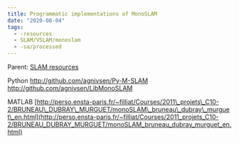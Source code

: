 ```yaml
---
title: Programmatic implementations of MonoSLAM
date: "2020-08-04"
tags:
  - -resources
  - SLAM/VSLAM/monoslam
  - -sa/processed
---
```


Parent: [SLAM resources](slam-resources.md)

Python
<http://github.com/agnivsen/Py-M-SLAM>
<http://github.com/agnivsen/LibMonoSLAM>

MATLAB
[http://perso.ensta-paris.fr/~filliat/Courses/2011\_projets\_C10-2/BRUNEAU\_DUBRAY\_MURGUET/monoSLAM\_bruneau\_dubray\_murguet\_en.html](http://perso.ensta-paris.fr/~filliat/Courses/2011_projets_C10-2/BRUNEAU_DUBRAY_MURGUET/monoSLAM_bruneau_dubray_murguet_en.html)

